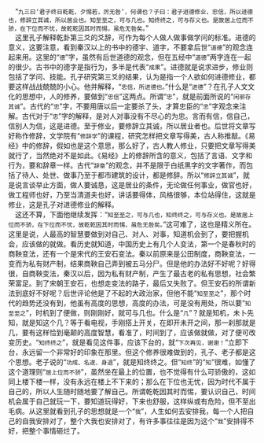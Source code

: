 &emsp;“``九三曰‘君子终日乾乾，夕惕若，厉无咎’，何谓也？子曰：君子进德修业，忠信，所以进德也，修辞立其诚，所以居业也。知至至之，可与几也。知终终之，可与存义也。是故居上位而不骄，在下位而不忧，故乾乾因其时而惕，虽危无咎矣。``”<br>&emsp;这里孔子解释乾卦第三爻的爻辞，可作为每个人做人做事做学问的标准。进德的意义，这要注意，看到秦汉以上的书中的德宇、道字，不要拿后世“``道德``”的观念连起来用。这里的“``德``”字，虽然有后世道德的观念，但在五经中“``道德``”两字连在一起的很少。古书中的德字是指行为，多半是代表“``成果``”。进德就是说求进步，修业则包括了学问、技能。孔子研究第三爻的结果，认为是指一个人欲如何进德修业，都要这样战战兢兢的小心。他并解释，“``忠信，所进德也。``”什么是“``进德``”？在孔子人文文化的思想中，人的修养，要做到“``忠信``”这两点。所谓“``忠``”，就是前面所说的“``闲邪存其诚``”。古代的“``忠``”字，不要用唐以后一定要杀了头，才算忠臣的“``忠``”字观念来注解。古代对于“``忠``”字的解释，是对人对事没有不尽心的为忠。言而有信，信自己，信别人为信，这是进德。至于修业，要修辞立其诚，所以居业者也。后世将文章写好称作修辞，文学院有“``修辞学``”的课程，研究怎样把文章写得美，古人称推敲。《易经》中的修辞，假如也是这个意思，那么好了，古人教人修业，只要把文章写得美就行了，当然绝对不是如此。《易经》上的修辞所含的意义，包括了言语、文字和行为，要和辞章一样。古代“``辞章``”的观念，并不是限于白纸黑字的文字著作，而包括了待人、处世、做事乃至于都市建筑的设计，都是修辞。所以“``修辞立其诚``”，就是说言谈举止方面，做人要诚恳，这是居业的条件，无论做任何事业，做官也好，做工程师也好，乃至当清道夫也好，讲话要得体，风格很够，本位站得住，这就是修业，这是孔子对进德修业的解释。<br>&emsp;这还不算，下面他继续发挥：“``知至至之，可与几也，知终终之，可与存义也。是故居上位而不骄，在下位而不忧，故乾乾因其时而惕，虽危无咎矣。``”这可难了，这也是精义所在。这里是说，人最高的智慧要做到对自己、对人、对事，知道机会到了，要把握机会，应该做的就做。看历史就知道，中国历史上有几个人变法，第一个是春秋时的商鞅变法，还有一个是宋代的王安石变法。秦以前原来是公田制度，商鞅变法，一变而为私有财产制，结果商鞅自己弄到被五马分尸。但是他的办法好不好呢？好得很，自商鞅变法，秦汉以后，因为私有财产制，产生了最古老的私有思想，社会繁荣富足。到了宋朝王安石，也想走变法的路子，最后又失败了。但王安石的所谓新法到底好不好呢？后世评论他是了不起的大政治家，但他不能“``知至至之``”，那个时代的趋势还没有到，他虽有高度的思想，高度的办法，可是没有用处，所以要“``知至至之``”，时机到了便做，则刚刚好，就可与几也。什么是“``几``”？就是知机，未卜先知，就是知这个几？等于看电视，手刚搭上开关，在即开未开之间，那一刹那就是几，要有这样恰到毫颠的高度智慧，看准了，时间到了，应该做就做，对了便可改变历史。“``知终终之``”，就是看见这件事，应该下台的，就“``下次再见，谢谢！``”立即下台，永远留一个非常好的印象在那里。但这个修养很难做到的，孔子、老子都是这个思想。老子说的“``功成、名遂、身退``”，就是知终终之。但“``知终``”的“``知``”很难，如懂了这个道理则“``居上位而不骄``”，虽然坐在最上的位置，也不觉得有什么可骄傲的，这如同上楼下楼一样，没有永远在楼上不下来的；那么在下位也无忧，因为时代不属于自己的，所以人生随时随地要了解自己。所谓乾乾因其时而惕，要认识自己，时间机会属于自己就玩一下，要知道玩得好，下来也舒服，这样纵或有危险，但不至出毛病。从这里就看到孔子的思想就是一个“``我``”，人生如何去安排我，每一个人把自己的自我安排对了，整个大我也安排对了，有许多事往往是因为这个“``我``”安排得不好，把整个事情砸烂了。<br>